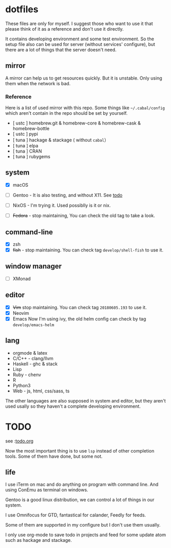 # dotfiles

These files are only for myself. I suggest those who want to use it that please think of it as a reference and don't use
it directly.

It contains developing environment and some test environment. So the setup file also can be used for server (without
services' configure), but there are a lot of things that the server doesn't need.

## mirror

A mirror can help us to get resources quickly. But it is unstable. Only using them when the network is bad.

### Reference

Here is a list of used mirror with this repo. Some things like `~/.cabal/config` which aren't contain in the repo should be set by yourself.

- [ ustc ] homebrew.git & homebrew-core & homebrew-cask & homebrew-bottle
- [ ustc ] pypi
- [ tuna ] hackage & stackage ( without `cabal`）
- [ tuna ] elpa
- [ tuna ] CRAN
- [ tuna ] rubygems

## system

- [x] macOS

- [ ] Gentoo - It is also testing, and without X11. See [todo](#todo)

- [ ] NixOS - I'm trying it. Used possiblly is it or nix.

- [ ] ~~Fedora~~ - stop maintaining, You can check the old tag to take a look.

## command-line

- [x] zsh
- [x] ~~fish~~ - stop maintaining. You can check tag `develop/shell-fish` to use it. 

## window manager

- [ ] XMonad

## editor

- [x] ~~Vim~~ stop maintaining. You can check tag `20180605.193` to use it. 
- [x] Neovim 
- [x] Emacs
      Now I'm using ivy, the old helm config can check by tag `develop/emacs-helm`

## lang

- orgmode & latex
- C/C++ - clang/llvm
- Haskell - ghc & stack
- Lisp
- Ruby - chenv 
- R 
- Python3 
- Web - js, html, css/sass, ts

The other languages are also supposed in system and editor, but they aren't used usally so they haven't a complete
developing environment.

# TODO

see :[todo.org](todo.org)

Now the most important thing is to use `lsp` instead of other completion tools. Some of them have done, but some not.

## life

I use iTerm on mac and do anything on program with command line. And using ConEmu as terminal on windows.

Gentoo is a good linux distribution, we can control a lot of things in our system.

I use Omnifocus for GTD, fantastical for calander, Feedly for feeds.

Some of them are supported in my configure but I don't use them usually.

I only use org-mode to save todo in projects and feed for some update atom such as hackage and stackage.
